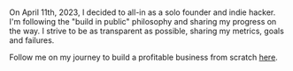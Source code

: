 ### 
On April 11th, 2023, I decided to all-in as a solo founder and indie hacker. I'm following the "build in public" philosophy and sharing my progress on the way. I strive to be as transparent as possible, sharing my metrics, goals and failures.

Follow me on my journey to build a profitable business from scratch [here](https://holwech.com).
